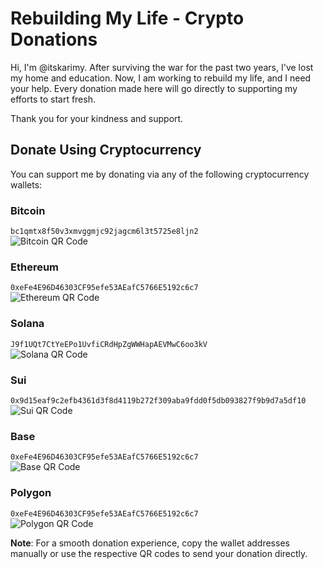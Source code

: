 # Rebuilding My Life - Crypto Donations

Hi, I'm @itskarimy. After surviving the war for the past two years, I've lost my home and education. Now, I am working to rebuild my life, and I need your help. Every donation made here will go directly to supporting my efforts to start fresh.

Thank you for your kindness and support.

## Donate Using Cryptocurrency

You can support me by donating via any of the following cryptocurrency wallets:

### Bitcoin
`bc1qmtx8f50v3xmvggmjc92jagcm6l3t5725e8ljn2`  
![Bitcoin QR Code](https://api.qrserver.com/v1/create-qr-code/?size=150x150&data=bc1qmtx8f50v3xmvggmjc92jagcm6l3t5725e8ljn2)

### Ethereum
`0xeFe4E96D46303CF95efe53AEafC5766E5192c6c7`  
![Ethereum QR Code](https://api.qrserver.com/v1/create-qr-code/?size=150x150&data=0xeFe4E96D46303CF95efe53AEafC5766E5192c6c7)

### Solana
`J9f1UQt7CtYeEPo1UvfiCRdHpZgWWHapAEVMwC6oo3kV`  
![Solana QR Code](https://api.qrserver.com/v1/create-qr-code/?size=150x150&data=J9f1UQt7CtYeEPo1UvfiCRdHpZgWWHapAEVMwC6oo3kV)

### Sui
`0x9d15eaf9c2efb4361d3f8d4119b272f309aba9fdd0f5db093827f9b9d7a5df10`  
![Sui QR Code](https://api.qrserver.com/v1/create-qr-code/?size=150x150&data=0x9d15eaf9c2efb4361d3f8d4119b272f309aba9fdd0f5db093827f9b9d7a5df10)

### Base
`0xeFe4E96D46303CF95efe53AEafC5766E5192c6c7`  
![Base QR Code](https://api.qrserver.com/v1/create-qr-code/?size=150x150&data=0xeFe4E96D46303CF95efe53AEafC5766E5192c6c7)

### Polygon
`0xeFe4E96D46303CF95efe53AEafC5766E5192c6c7`  
![Polygon QR Code](https://api.qrserver.com/v1/create-qr-code/?size=150x150&data=0xeFe4E96D46303CF95efe53AEafC5766E5192c6c7)

**Note**: For a smooth donation experience, copy the wallet addresses manually or use the respective QR codes to send your donation directly.
